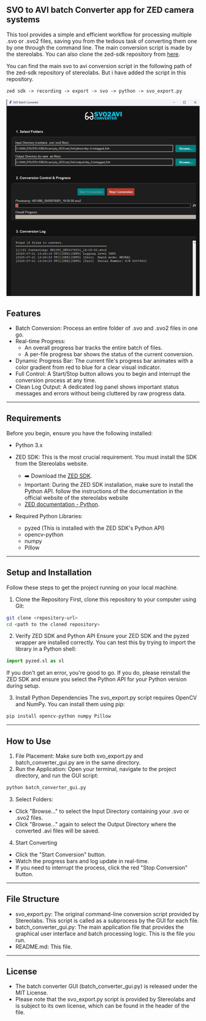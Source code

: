 ## SVO to AVI batch Converter app for ZED camera systems

This tool provides a simple and efficient workflow for processing multiple .svo or .svo2 files, saving you from the tedious task of converting them one by one through the command line.
The main conversion script is made by the stereolabs. You can also clone the zed-sdk repository from [here](https://github.com/stereolabs/zed-sdk.git). 

You can find the main svo to avi conversion script in the following path of the zed-sdk repository of stereolabs. But i have added the script in this repository.

```txt
zed sdk -> recording -> export -> svo -> python -> svo_export.py
```

<img src="images/app.png" alt="Alt text" width="600">

## Features
- Batch Conversion: Process an entire folder of .svo and .svo2 files in one go.
- Real-time Progress:
   - An overall progress bar tracks the entire batch of files.
   - A per-file progress bar shows the status of the current conversion.
- Dynamic Progress Bar: The current file's progress bar animates with a color gradient from red to blue for a clear visual indicator.
- Full Control: A Start/Stop button allows you to begin and interrupt the conversion process at any time.
- Clean Log Output: A dedicated log panel shows important status messages and errors without being cluttered by raw progress data.

--------------------------------------------------------------------------------------------------------------------------------------------------
## Requirements
Before you begin, ensure you have the following installed:

- Python 3.x

- ZED SDK: This is the most crucial requirement. You must install the SDK from the Stereolabs website.

  - ➡️ Download the [ZED SDK](https://www.stereolabs.com/en-dk/developers/release/5.0).
  - Important: During the ZED SDK installation, make sure to install the Python API. follow the instructions of the documentation in the official website of the stereolabs website
  - [ZED documentation - Python](https://www.stereolabs.com/en-dk/developers/release/5.0](https://www.stereolabs.com/docs/development/python/install)).
    

- Required Python Libraries:
    - pyzed (This is installed with the ZED SDK's Python API)
    - opencv-python
    - numpy
    - Pillow
-----------------------------------------------------------------------------------------------------------------------------------------------------------

## Setup and Installation

Follow these steps to get the project running on your local machine.

1. Clone the Repository
First, clone this repository to your computer using Git:

```bash
git clone <repository-url>
cd <path to the cloned repository>
```

2. Verify ZED SDK and Python API
Ensure your ZED SDK and the pyzed wrapper are installed correctly. You can test this by trying to import the library in a Python shell:

```python
import pyzed.sl as sl
```
If you don't get an error, you're good to go. If you do, please reinstall the ZED SDK and ensure you select the Python API for your Python version during setup.

3. Install Python Dependencies
The svo_export.py script requires OpenCV and NumPy. You can install them using pip:

```bash
pip install opencv-python numpy Pillow
```

--------------------------------------------------------------------------------------------------------------------------------------------------------------

## How to Use 
1. File Placement: Make sure both svo_export.py and batch_converter_gui.py are in the same directory.
2. Run the Application: Open your terminal, navigate to the project directory, and run the GUI script:

```bash
python batch_converter_gui.py
```
3. Select Folders:

  - Click "Browse..." to select the Input Directory containing your .svo or .svo2 files.
  - Click "Browse..." again to select the Output Directory where the converted .avi files will be saved.

4. Start Converting
  - Click the "Start Conversion" button.
  - Watch the progress bars and log update in real-time.
  - If you need to interrupt the process, click the red "Stop Conversion" button.
--------------------------------------------------------------------------------------------------------------------------------------------------------------
## File Structure

- svo_export.py: The original command-line conversion script provided by Stereolabs. This script is called as a subprocess by the GUI for each file.
- batch_converter_gui.py: The main application file that provides the graphical user interface and batch processing logic. This is the file you run.
- README.md: This file.

--------------------------------------------------------------------------------------------------------------------------------------------------------------

## License
- The batch converter GUI (batch_converter_gui.py) is released under the MIT License.
- Please note that the svo_export.py script is provided by Stereolabs and is subject to its own license, which can be found in the header of the file.







